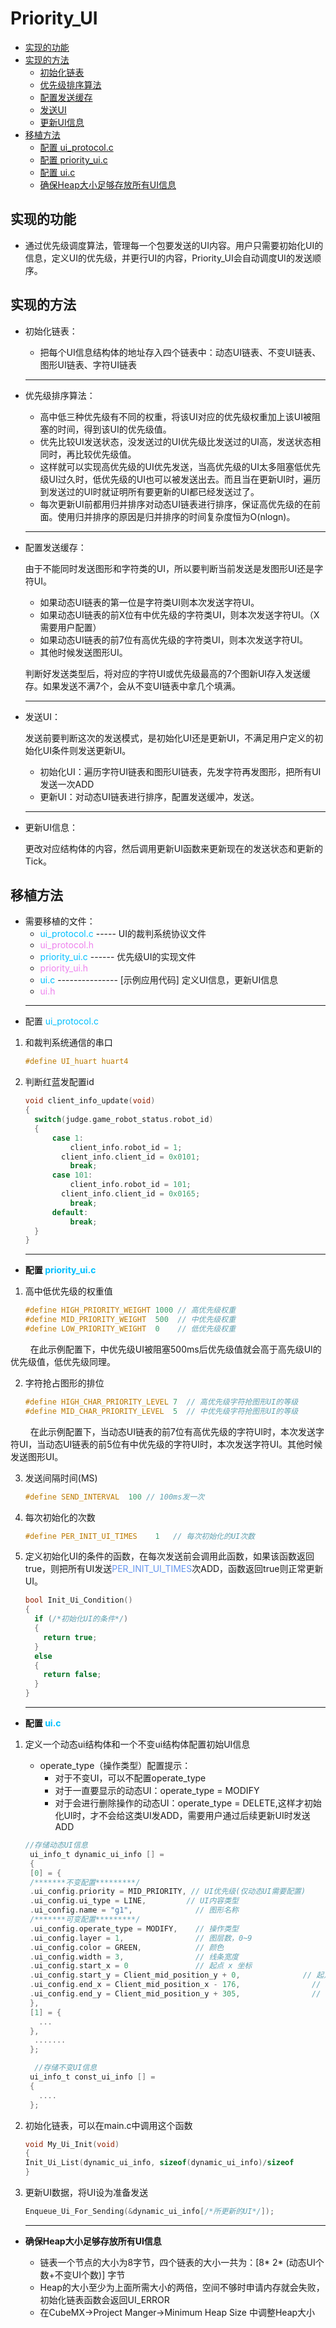 # Priority_UI

- [实现的功能](#实现的功能)
- [实现的方法](#实现的方法)
  - [初始化链表](#初始化链表)
  - [优先级排序算法](#优先级排序算法)
  - [配置发送缓存](#配置发送缓存)
  - [发送UI](#发送UI)
  - [更新UI信息](#更新UI信息)
- [移植方法](#移植方法)
  - [配置 ui_protocol.c](#配置-ui_protocolc)
  - [配置 priority_ui.c](#配置-priority_uic)
  - [配置 ui.c](#配置-uic)
  - [确保Heap大小足够存放所有UI信息](#确保heap大小足够存放所有ui信息)

## 实现的功能
- 通过优先级调度算法，管理每一个包要发送的UI内容。用户只需要初始化UI的信息，定义UI的优先级，并更行UI的内容，Priority_UI会自动调度UI的发送顺序。
## 实现的方法
- 初始化链表：
  - 把每个UI信息结构体的地址存入四个链表中：动态UI链表、不变UI链表、图形UI链表、字符UI链表
  ***
- 优先级排序算法：
  - 高中低三种优先级有不同的权重，将该UI对应的优先级权重加上该UI被阻塞的时间，得到该UI的优先级值。
  - 优先比较UI发送状态，没发送过的UI优先级比发送过的UI高，发送状态相同时，再比较优先级值。
  - 这样就可以实现高优先级的UI优先发送，当高优先级的UI太多阻塞低优先级UI过久时，低优先级的UI也可以被发送出去。而且当在更新UI时，遍历到发送过的UI时就证明所有要更新的UI都已经发送过了。
  - 每次更新UI前都用归并排序对动态UI链表进行排序，保证高优先级的在前面。使用归并排序的原因是归并排序的时间复杂度恒为O(nlogn)。
  ***
- 配置发送缓存：
  
  由于不能同时发送图形和字符类的UI，所以要判断当前发送是发图形UI还是字符UI。
  - 如果动态UI链表的第一位是字符类UI则本次发送字符UI。
  - 如果动态UI链表的前X位有中优先级的字符类UI，则本次发送字符UI。（X需要用户配置）
  - 如果动态UI链表的前7位有高优先级的字符类UI，则本次发送字符UI。
  - 其他时候发送图形UI。
  
  判断好发送类型后，将对应的字符UI或优先级最高的7个图新UI存入发送缓存。如果发送不满7个，会从不变UI链表中拿几个填满。
  ***
- 发送UI：

  发送前要判断这次的发送模式，是初始化UI还是更新UI，不满足用户定义的初始化UI条件则发送更新UI。
  - 初始化UI：遍历字符UI链表和图形UI链表，先发字符再发图形，把所有UI发送一次ADD
  - 更新UI：对动态UI链表进行排序，配置发送缓冲，发送。
  ***
- 更新UI信息：

  更改对应结构体的内容，然后调用更新UI函数来更新现在的发送状态和更新的Tick。 
## 移植方法
  - 需要移植的文件：
    - <font color=DeepSkyBlue>ui_protocol.c</font> ----- UI的裁判系统协议文件
    - <font color= Violet>ui_protocol.h</font>  
    - <font color=DeepSkyBlue>priority_ui.c</font> ------ 优先级UI的实现文件
    - <font color= Violet>priority_ui.h</font>
    - <font color=DeepSkyBlue>ui.c</font> --------------- [示例应用代码] 定义UI信息，更新UI信息
    - <font color= Violet>ui.h</font>
    ***
  - 配置 <font color=DeepSkyBlue>ui_protocol.c</font>
  1. 和裁判系统通信的串口
  
      ```C
      #define UI_huart huart4
      ``` 
  2. 判断红蓝发配置id
      
      ```C
      void client_info_update(void)
      {
      	switch(judge.game_robot_status.robot_id)
      	{
      		case 1:
      			client_info.robot_id = 1;
      		  client_info.client_id = 0x0101;
      			break;
      		case 101:
      			client_info.robot_id = 101;
      		  client_info.client_id = 0x0165;
      			break;
      		default:
      			break;
      	}
      }
      ``` 
    	***
  - **配置 <font color=DeepSkyBlue>priority_ui.c</font>** 
  1. 高中低优先级的权重值
    
      ```C
      #define HIGH_PRIORITY_WEIGHT 1000 // 高优先级权重
      #define MID_PRIORITY_WEIGHT  500  // 中优先级权重
      #define LOW_PRIORITY_WEIGHT  0    // 低优先级权重
      ```
  $\qquad$在此示例配置下，中优先级UI被阻塞500ms后优先级值就会高于高先级UI的优先级值，低优先级同理。

  2. 字符抢占图形的排位
 
      ```C
      #define HIGH_CHAR_PRIORITY_LEVEL 7  // 高优先级字符抢图形UI的等级
      #define MID_CHAR_PRIORITY_LEVEL  5  // 中优先级字符抢图形UI的等级
      ```
  $\qquad$在此示例配置下，当动态UI链表的前7位有高优先级的字符UI时，本次发送字符UI，当动态UI链表的前5位有中优先级的字符UI时，本次发送字符UI。其他时候发送图形UI。

  3. 发送间隔时间(MS)

      ```C
      #define SEND_INTERVAL  100 // 100ms发一次
      ```

  4. 每次初始化的次数

      ```C
      #define PER_INIT_UI_TIMES    1   // 每次初始化的UI次数
      ```

  5. 定义初始化UI的条件的函数，在每次发送前会调用此函数，如果该函数返回true，则把所有UI发送<font color=CornflowerBlue>PER_INIT_UI_TIMES</font>次ADD，函数返回true则正常更新UI。
  
      ```C
      bool Init_Ui_Condition()
      {
        if (/*初始化UI的条件*/)
        {
          return true;
        }
        else
        {
          return false;
        }
      }
      ```
    	***
  - **配置 <font color=DeepSkyBlue>ui.c</font>**
  1. 定义一个动态ui结构体和一个不变ui结构体配置初始UI信息
      - operate_type（操作类型）配置提示：
        - 对于不变UI，可以不配置operate_type
        - 对于一直要显示的动态UI：operate_type = MODIFY
        - 对于会进行删除操作的动态UI：operate_type = DELETE,这样才初始化UI时，才不会给这类UI发ADD，需要用户通过后续更新UI时发送ADD

      ```C
      //存储动态UI信息
       ui_info_t dynamic_ui_info [] = 
       {
       [0] = {
       /*******不变配置*********/
       .ui_config.priority = MID_PRIORITY, // UI优先级(仅动态UI需要配置)
       .ui_config.ui_type = LINE,         // UI内容类型
       .ui_config.name = "g1",              // 图形名称
       /*******可变配置*********/
       .ui_config.operate_type = MODIFY,    // 操作类型
       .ui_config.layer = 1,                // 图层数，0~9
       .ui_config.color = GREEN,            // 颜色
       .ui_config.width = 3,                // 线条宽度
       .ui_config.start_x = 0               // 起点 x 坐标
       .ui_config.start_y = Client_mid_position_y + 0,              // 起点 y   坐标
       .ui_config.end_x = Client_mid_position_x - 176,                // 终点   x 坐标
       .ui_config.end_y = Client_mid_position_y + 305,                // 终点   y 坐标
       },
       [1] = {
         ...
       },
        .......
       };

        //存储不变UI信息
       ui_info_t const_ui_info [] = 
       {
         ....
       };
      ```

2. 初始化链表，可以在main.c中调用这个函数
  
      ```C
      void My_Ui_Init(void)
      {
      Init_Ui_List(dynamic_ui_info, sizeof(dynamic_ui_info)/sizeof       (ui_info_t),  const_ui_info, sizeof(const_ui_info)/sizeof(ui_info_t));
      }
      ```

3. 更新UI数据，将UI设为准备发送
  
      ```C
      Enqueue_Ui_For_Sending(&dynamic_ui_info[/*所更新的UI*/]); 
      ```
    ***
- **确保Heap大小足够存放所有UI信息**
    
    - 链表一个节点的大小为8字节，四个链表的大小一共为：[8* 2* (动态UI个数+不变UI个数)] 字节
    - Heap的大小至少为上面所需大小的两倍，空间不够时申请内存就会失败，初始化链表函数会返回UI_ERROR  
    - 在CubeMX->Project Manger->Minimum Heap Size 中调整Heap大小
  
